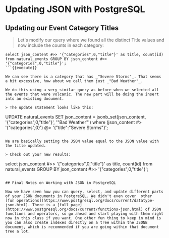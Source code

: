 # Updating JSON with PostgreSQL 

## Updating our Event Category Titles

> Let's modify our query where we found all the distinct Title values and now include the counts in each category:   

```
select json_content #>> '{"categories",0,"title"}' as title, count(id) from natural_events GROUP BY json_content #>> '{"categories",0,"title"}';
```{{execute}}
              
We can see there is a category that has _"Severe Storms"_. That seems a bit excessive, how about we call them just _"Bad Weather"_. 

We do this using a very similar query as before when we selected all the events that were volcanic. The new part will be doing the insert into an existing document. 

> The update statement looks like this:
```
UPDATE natural_events SET json_content = jsonb_set(json_content, '{"categories",0,"title"}', '"Bad Weather"') where (json_content #> '{"categories",0}') @> '{"title":"Severe Storms"}';  
```{{execute}}
                       
We are basically setting the JSON value equal to the JSON value with the title updated. 

> Check out your new results:

```
select json_content #>> '{"categories",0,"title"}' as title, count(id) from natural_events GROUP BY json_content #>> '{"categories",0,"title"}';
```{{execute}}

## Final Notes on Working with JSON in PostgreSQL

Now we have seen how you can query, select, and update different parts of your JSON documents in PostgreSQL. We didn't even cover  other  [fun operations](https://www.postgresql.org/docs/current/datatype-json.html). There is a [full page](https://www.postgresql.org/docs/current/functions-json.html) of JSON functions and operators, so go ahead and start playing with them right now in this class if you want. One other fun thing to keep in mind is you can also create indexes directly on a tree within the JSONB document, which is recommended if you are going within that document tree a lot.

